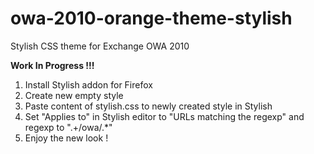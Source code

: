# owa-2010-orange-theme-stylish
Stylish CSS theme for Exchange OWA 2010

**Work In Progress !!!**

1. Install Stylish addon for Firefox
2. Create new empty style
3. Paste content of stylish.css to newly created style in Stylish
4. Set "Applies to" in Stylish editor to "URLs matching the regexp" and regexp to ".+/owa/.*"
5. Enjoy the new look !
